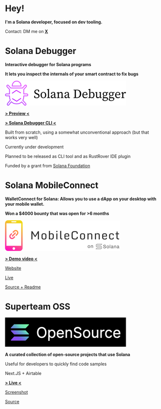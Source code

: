 # Hey!

**I'm a Solana developer, focused on dev tooling.**

Contact: DM me on [**X**](https://x.com/maximschmidt94)

# Solana Debugger

**Interactive debugger for Solana programs**

**It lets you inspect the internals of your smart contract to fix bugs**

[![Solana Debugger](debugger-icon.png)](https://github.com/Solana-Debugger)

[**> Preview <**](https://x.com/maximschmidt94/status/1914802590568562965)

[**> Solana Debugger CLI <**](https://github.com/Solana-Debugger/solana-debugger-cli)

Built from scratch, using a somewhat unconventional approach (but that works very well)

Currently under development

Planned to be released as CLI tool and as RustRover IDE plugin

Funded by a grant from [Solana Foundation](https://solana.org/)

# Solana MobileConnect

**WalletConnect for Solana: Allows you to use a dApp on your desktop with your mobile wallet.**

**Won a $4000 bounty that was open for >6 months**

[![MobileConnect](logo.png)](https://solana-mobileconnect.com)

[**> Demo video <**](https://www.youtube.com/watch?v=t1ed9T6w3Ao)

[Website](https://solana-mobileconnect.com)

[Live](https://solana-mobileconnect.com/nft-demo)

[Source + Readme](https://github.com/Solana-MobileConnect)

# Superteam OSS

[![Superteam OSS](oss.png)](https://oss.superteam.fun/)

**A curated collection of open-source projects that use Solana**

Useful for developers to quickly find code samples

Next.JS + Airtable

[**> Live <**](https://oss.superteam.fun/)

[Screenshot](oss_screenshot.png)

[Source](https://github.com/maxims94/superteam-opensource)

